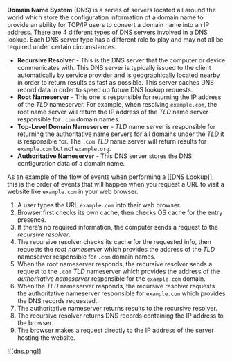 **Domain Name System** (DNS) is a series of servers located all around the world which store the configuration information of a domain name to provide an ability for TCP/IP users to convert a domain name into an IP address. There are 4 different types of DNS servers involved in a DNS lookup. Each DNS server type has a different role to play and may not all be required under certain circumstances.
- **Recursive Resolver** - This is the DNS server that the computer or device communicates with. This DNS server is typically issued to the client automatically by service provider and is geographically located nearby in order to return results as fast as possible. This server caches DNS record data in order to speed up future DNS lookup requests.
- **Root Nameserver** - This one is responsible for returning the IP address of the *TLD* nameserver. For example, when resolving `example.com`, the root name server will return the IP address of the *TLD* name server responsible for `.com` domain names.
- **Top-Level Domain Nameserver** - *TLD* name server is responsible for returning the authoritative name servers for all domains under the *TLD* it is responsible for. The `.com` *TLD* name server will return results for `example.com` but not `example.org`.
- **Authoritative Nameserver** - This DNS server stores the DNS configuration data of a domain name.

As an example of the flow of events when performing a [[DNS Lookup]], this is the order of events that will happen when you request a URL to visit a website like `example.com` in your web browser.
1. A user types the URL `example.com` into their web browser.
2. Browser first checks its own cache, then checks OS cache for the entry presence.
3. If there’s no required information, the computer sends a request to the *recursive resolver*.
4. The recursive resolver checks its cache for the requested info, then requests the *root nameserver* which provides the address of the *TLD* nameserver responsible for `.com` domain names.
5. When the root nameserver responds, the recursive resolver sends a request to the `.com` *TLD* nameserver which provides the address of the *authoritative nameserver* responsible for the `example.com` domain.
6. When the *TLD* nameserver responds, the recursive resolver requests the authoritative nameserver responsible for `example.com` which provides the DNS records requested.
7. The authoritative nameserver returns results to the recursive resolver.
8. The recursive resolver returns DNS records containing the IP address to the browser.
9. The browser makes a request directly to the IP address of the server hosting the website.

![[dns.png]]
